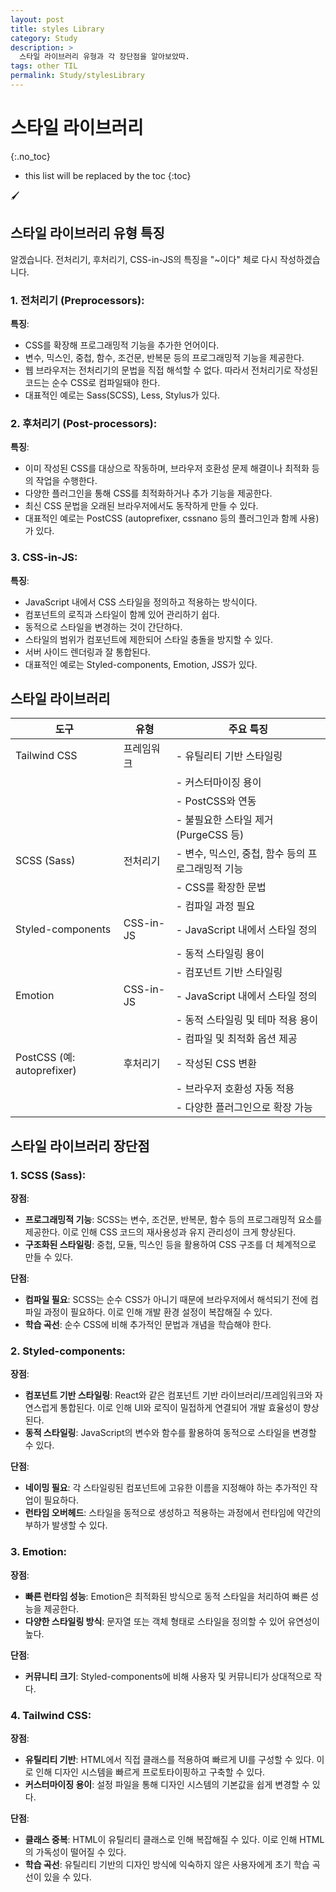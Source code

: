 ```yaml
---
layout: post
title: styles Library
category: Study
description: >
  스타일 라이브러리 유형과 각 장단점을 알아보았따.
tags: other TIL
permalink: Study/stylesLibrary
---
```



# 스타일 라이브러리
{:.no_toc}

* this list will be replaced by the toc
{:toc}
<!--more-->
🖌️

## 스타일 라이브러리 유형 특징

알겠습니다. 전처리기, 후처리기, CSS-in-JS의 특징을 "~이다" 체로 다시 작성하겠습니다.

### 1. 전처리기 (Preprocessors):

**특징**:

- CSS를 확장해 프로그래밍적 기능을 추가한 언어이다.
- 변수, 믹스인, 중첩, 함수, 조건문, 반복문 등의 프로그래밍적 기능을 제공한다.
- 웹 브라우저는 전처리기의 문법을 직접 해석할 수 없다. 따라서 전처리기로 작성된 코드는 순수 CSS로 컴파일돼야 한다.
- 대표적인 예로는 Sass(SCSS), Less, Stylus가 있다.

### 2. 후처리기 (Post-processors):

**특징**:

- 이미 작성된 CSS를 대상으로 작동하며, 브라우저 호환성 문제 해결이나 최적화 등의 작업을 수행한다.
- 다양한 플러그인을 통해 CSS를 최적화하거나 추가 기능을 제공한다.
- 최신 CSS 문법을 오래된 브라우저에서도 동작하게 만들 수 있다.
- 대표적인 예로는 PostCSS (autoprefixer, cssnano 등의 플러그인과 함께 사용)가 있다.

### 3. CSS-in-JS:

**특징**:

- JavaScript 내에서 CSS 스타일을 정의하고 적용하는 방식이다.
- 컴포넌트의 로직과 스타일이 함께 있어 관리하기 쉽다.
- 동적으로 스타일을 변경하는 것이 간단하다.
- 스타일의 범위가 컴포넌트에 제한되어 스타일 충돌을 방지할 수 있다.
- 서버 사이드 렌더링과 잘 통합된다.
- 대표적인 예로는 Styled-components, Emotion, JSS가 있다.

## 스타일 라이브러리

| 도구                       | 유형       | 주요 특징                                         |
| -------------------------- | ---------- | ------------------------------------------------- |
| Tailwind CSS               | 프레임워크 | - 유틸리티 기반 스타일링                          |
|                            |            | - 커스터마이징 용이                               |
|                            |            | - PostCSS와 연동                                  |
|                            |            | - 불필요한 스타일 제거 (PurgeCSS 등)              |
| SCSS (Sass)                | 전처리기   | - 변수, 믹스인, 중첩, 함수 등의 프로그래밍적 기능 |
|                            |            | - CSS를 확장한 문법                               |
|                            |            | - 컴파일 과정 필요                                |
| Styled-components          | CSS-in-JS  | - JavaScript 내에서 스타일 정의                   |
|                            |            | - 동적 스타일링 용이                              |
|                            |            | - 컴포넌트 기반 스타일링                          |
| Emotion                    | CSS-in-JS  | - JavaScript 내에서 스타일 정의                   |
|                            |            | - 동적 스타일링 및 테마 적용 용이                 |
|                            |            | - 컴파일 및 최적화 옵션 제공                      |
| PostCSS (예: autoprefixer) | 후처리기   | - 작성된 CSS 변환                                 |
|                            |            | - 브라우저 호환성 자동 적용                       |
|                            |            | - 다양한 플러그인으로 확장 가능                   |

## 스타일 라이브러리 장단점

### 1. SCSS (Sass):

**장점**:

- **프로그래밍적 기능**: SCSS는 변수, 조건문, 반복문, 함수 등의 프로그래밍적 요소를 제공한다. 이로 인해 CSS 코드의 재사용성과 유지 관리성이 크게 향상된다.
- **구조화된 스타일링**: 중첩, 모듈, 믹스인 등을 활용하여 CSS 구조를 더 체계적으로 만들 수 있다.

**단점**:

- **컴파일 필요**: SCSS는 순수 CSS가 아니기 때문에 브라우저에서 해석되기 전에 컴파일 과정이 필요하다. 이로 인해 개발 환경 설정이 복잡해질 수 있다.
- **학습 곡선**: 순수 CSS에 비해 추가적인 문법과 개념을 학습해야 한다.

### 2. Styled-components:

**장점**:

- **컴포넌트 기반 스타일링**: React와 같은 컴포넌트 기반 라이브러리/프레임워크와 자연스럽게 통합된다. 이로 인해 UI와 로직이 밀접하게 연결되어 개발 효율성이 향상된다.
- **동적 스타일링**: JavaScript의 변수와 함수를 활용하여 동적으로 스타일을 변경할 수 있다.

**단점**:

- **네이밍 필요**: 각 스타일링된 컴포넌트에 고유한 이름을 지정해야 하는 추가적인 작업이 필요하다.
- **런타임 오버헤드**: 스타일을 동적으로 생성하고 적용하는 과정에서 런타임에 약간의 부하가 발생할 수 있다.

### 3. Emotion:

**장점**:

- **빠른 런타임 성능**: Emotion은 최적화된 방식으로 동적 스타일을 처리하여 빠른 성능을 제공한다.
- **다양한 스타일링 방식**: 문자열 또는 객체 형태로 스타일을 정의할 수 있어 유연성이 높다.

**단점**:

- **커뮤니티 크기**: Styled-components에 비해 사용자 및 커뮤니티가 상대적으로 작다.

### 4. Tailwind CSS:

**장점**:

- **유틸리티 기반**: HTML에서 직접 클래스를 적용하여 빠르게 UI를 구성할 수 있다. 이로 인해 디자인 시스템을 빠르게 프로토타이핑하고 구축할 수 있다.
- **커스터마이징 용이**: 설정 파일을 통해 디자인 시스템의 기본값을 쉽게 변경할 수 있다.

**단점**:

- **클래스 중복**: HTML이 유틸리티 클래스로 인해 복잡해질 수 있다. 이로 인해 HTML의 가독성이 떨어질 수 있다.
- **학습 곡선**: 유틸리티 기반의 디자인 방식에 익숙하지 않은 사용자에게 초기 학습 곡선이 있을 수 있다.
